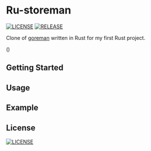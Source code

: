 # Ru-storeman

[![LICENSE](https://img.shields.io/badge/license-MIT-000000.svg)](https://github.com/WaltCuller/ru-storeman/blob/master/LICENSE)
[![RELEASE](https://github.com/WaltCuller/ru-storeman/actions/workflows/release.yml/badge.svg)](https://github.com/WaltCuller/ru-storeman/actions/workflows/release.yml)

Clone of [goreman](https://github.com/mattn/goreman) written in Rust for my first Rust project.

()

## Getting Started

## Usage

## Example

## License

[![LICENSE](https://img.shields.io/badge/license-MIT-000000.svg)](./LICENSE)

